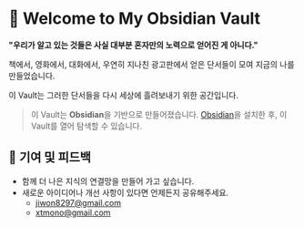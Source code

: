 # 📂 Welcome to My Obsidian Vault

**"우리가 알고 있는 것들은 사실 대부분 혼자만의 노력으로 얻어진 게 아니다."** 

책에서, 영화에서, 대화에서, 우연히 지나친 광고판에서 얻은 단서들이 모여 지금의 나를 만들었습니다. 

이 Vault는 그러한 단서들을 다시 세상에 흘려보내기 위한 공간입니다.


> 이 Vault는 **Obsidian**을 기반으로 만들어졌습니다. [Obsidian](https://obsidian.md/)을 설치한 후, 이 Vault를 열어 탐색할 수 있습니다.


## 🤝 기여 및 피드백

- 함께 더 나은 지식의 연결망을 만들어 가고 싶습니다.
- 새로운 아이디어나 개선 사항이 있다면 언제든지 공유해주세요.
	- [jiwon8297@gmail.com](mailto:jiwon8297@gmail.com "mailto:jiwon8297@gmail.com")
	- [xtmono@gmail.com](mailto:xtmono@gmail.com "mailto:xtmono@gmail.com")

